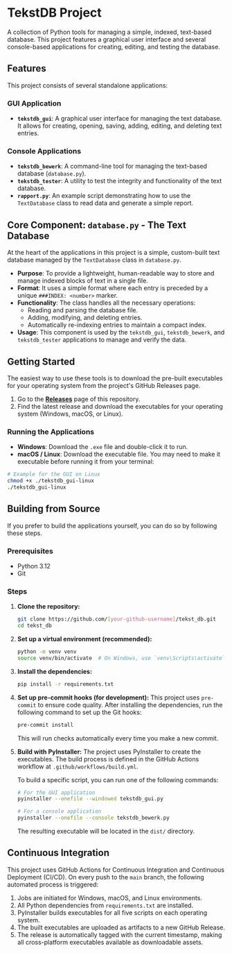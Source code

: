 # TekstDB Project

A collection of Python tools for managing a simple, indexed, text-based database. This project features a graphical user interface and several console-based applications for creating, editing, and testing the database.

## Features

This project consists of several standalone applications:

### GUI Application

* **`tekstdb_gui`**: A graphical user interface for managing the text database. It allows for creating, opening, saving, adding, editing, and deleting text entries.

### Console Applications

* **`tekstdb_bewerk`**: A command-line tool for managing the text-based database (`database.py`).
* **`tekstdb_tester`**: A utility to test the integrity and functionality of the text database.
* **`rapport.py`**: An example script demonstrating how to use the `TextDatabase` class to read data and generate a simple report.

## Core Component: `database.py` - The Text Database

At the heart of the applications in this project is a simple, custom-built text database managed by the `TextDatabase` class in `database.py`.

* **Purpose**: To provide a lightweight, human-readable way to store and manage indexed blocks of text in a single file.
* **Format**: It uses a simple format where each entry is preceded by a unique `###INDEX: <number>` marker.
* **Functionality**: The class handles all the necessary operations:
  * Reading and parsing the database file.
  * Adding, modifying, and deleting entries.
  * Automatically re-indexing entries to maintain a compact index.
* **Usage**: This component is used by the `tekstdb_gui`, `tekstdb_bewerk`, and `tekstdb_tester` applications to manage and verify the data.

## Getting Started

The easiest way to use these tools is to download the pre-built executables for your operating system from the project's GitHub Releases page.

1. Go to the [**Releases**](https://github.com/[your-github-username]/[your-repo-name]/releases) page of this repository.
2. Find the latest release and download the executables for your operating system (Windows, macOS, or Linux).

### Running the Applications

* **Windows**: Download the `.exe` file and double-click it to run.
* **macOS / Linux**: Download the executable file. You may need to make it executable before running it from your terminal:

```bash
# Example for the GUI on Linux
chmod +x ./tekstdb_gui-linux
./tekstdb_gui-linux
```

## Building from Source

If you prefer to build the applications yourself, you can do so by following these steps.

### Prerequisites

* Python 3.12
* Git

### Steps

1. **Clone the repository:**

    ```bash
    git clone https://github.com/[your-github-username]/tekst_db.git
    cd tekst_db
    ```

2. **Set up a virtual environment (recommended):**

    ```bash
    python -m venv venv
    source venv/bin/activate  # On Windows, use `venv\Scripts\activate`
    ```

3. **Install the dependencies:**

    ```bash
    pip install -r requirements.txt
    ```

4. **Set up pre-commit hooks (for development):**
   This project uses `pre-commit` to ensure code quality. After installing the dependencies, run the following command to set up the Git hooks:

    ```bash
    pre-commit install
    ```

   This will run checks automatically every time you make a new commit.

5. **Build with PyInstaller:**
    The project uses PyInstaller to create the executables. The build process is defined in the GitHub Actions workflow at `.github/workflows/build.yml`.

    To build a specific script, you can run one of the following commands:

    ```bash
    # For the GUI application
    pyinstaller --onefile --windowed tekstdb_gui.py

    # For a console application
    pyinstaller --onefile --console tekstdb_bewerk.py
    ```

    The resulting executable will be located in the `dist/` directory.

## Continuous Integration

This project uses GitHub Actions for Continuous Integration and Continuous Deployment (CI/CD). On every push to the `main` branch, the following automated process is triggered:

1. Jobs are initiated for Windows, macOS, and Linux environments.
2. All Python dependencies from `requirements.txt` are installed.
3. PyInstaller builds executables for all five scripts on each operating system.
4. The built executables are uploaded as artifacts to a new GitHub Release.
5. The release is automatically tagged with the current timestamp, making all cross-platform executables available as downloadable assets.
